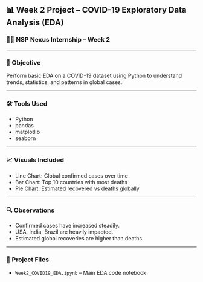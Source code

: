 ## 📊 Week 2 Project – COVID-19 Exploratory Data Analysis (EDA)

### 👩‍💻 NSP Nexus Internship – Week 2

---

### 📌 Objective  
Perform basic EDA on a COVID-19 dataset using Python to understand trends, statistics, and patterns in global cases.

---

### 🛠️ Tools Used
- Python  
- pandas  
- matplotlib  
- seaborn  

---

### 📈 Visuals Included
- Line Chart: Global confirmed cases over time  
- Bar Chart: Top 10 countries with most deaths  
- Pie Chart: Estimated recovered vs deaths globally  

---

### 🔍 Observations
- Confirmed cases have increased steadily.  
- USA, India, Brazil are heavily impacted.  
- Estimated global recoveries are higher than deaths.

---

### 📁 Project Files
- `Week2_COVID19_EDA.ipynb` – Main EDA code notebook
